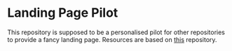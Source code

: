 # Landing Page Pilot
This repository is supposed to be a personalised pilot for other repositories to provide a fancy landing page. Resources are based on [this](https://github.com/flexdinesh/dev-landing-page) repository.
